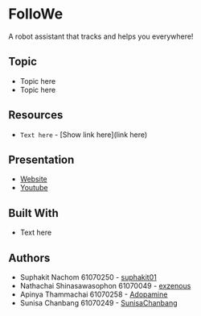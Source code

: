 # FolloWe
A robot assistant that tracks and helps you everywhere!

## Topic
* Topic here
* Topic here

## Resources
* `Text here` - [Show link here](link here)

## Presentation
* [Website](https://suphakit01.github.io/FolloWe/.)
* [Youtube]()

## Built With
* Text here

## Authors
* Suphakit  Nachom  61070250 - [suphakit01](https://github.com/suphakit01)
* Nathachai Shinasawasophon  61070049 - [exzenous](https://github.com/exzenous)
* Apinya Thammachai  61070258 - [Adopamine](https://github.com/Adopamine)
* Sunisa Chanbang 61070249 - [SunisaChanbang](https://github.com/SunisaChanbang)
